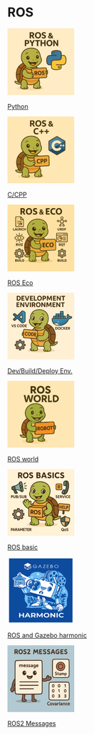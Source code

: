 # ROS

<div class="grid-container">
    <div class="grid-item">
            <a href="python">
                <img src="images/ros_python.png"  width="150" height="150">
                <p>Python</p>
            </a>
        </div>
        <div class="grid-item">
            <a href="ros_cpp">
                <img src="images/ros_cpp.png"   width="150" height="150">
                <p>C/CPP</p>
            </a>
        </div>
    <div class="grid-item">
    <a href="ros_eco">
        <img src="images/ros_echo.png"  width="150" height="150">
            <p>ROS Eco</p>
            </a>
    </div>
    <div class="grid-item">
    <a href="dev_environment">
        <img src="images/ros_dev.png"  width="150" height="150">
        <p>Dev/Build/Deploy Env.</p>
        </a>
    </div>
    <div class="grid-item">
        <a href="ros_world">
        <img src="images/ros_world.png"  width="150" height="150">
        <p>ROS world</p>
        </a>
    </div>
     <div class="grid-item">
        <a href="ros_basic" tooltip="">
        <img src="images/ros_core.png"  width="150" height="150">
        <p>ROS basic</p>
        </a>
    </div>
     <div class="grid-item">
        <a href="ros_eco/urdf_xacro_gz_plugin/gazebo_harmonic" tooltip="">
        <img src="images/gazebo_harmonic.png"  width="150" height="150">
        <p>ROS and Gazebo harmonic</p>
        </a>
    </div>
    <div class="grid-item">
        <a href="ros2_messages" tooltip="">
        <img src="images/ros2_messages.png"  width="150" height="150">
        <p>ROS2 Messages</p>
        </a>
    </div>
</div>
